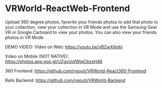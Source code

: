 # VRWorld-ReactWeb-Frontend

Upload 360 degree photos, favorite your friends photos to add that photo to your collection, view your collection in VR Mode and use the Samsung Gear VR or Google Carboard to view your photos. You can also view your friends photos in VR Mode.

DEMO VIDEO:
VIdeo on Web:
https://youtu.be/vBZwXiIlobI

Video on Mobile (NOT NATIVE):
https://photos.app.goo.gl/UZgxUufWjqCbzsH48

360 Frontend:
https://github.com/ngouti/VRWorld-React360-Frontend

Rails Backend:
https://github.com/ngouti/VRWorld-Backend



